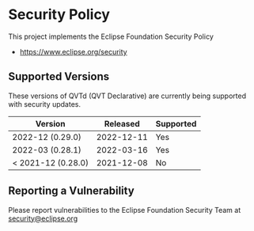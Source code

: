 # Security Policy

This project implements the Eclipse Foundation Security Policy

* https://www.eclipse.org/security

## Supported Versions

These versions of QVTd (QVT Declarative) are currently being supported with
security updates.

| Version            | Released   | Supported | 
| ------------------ | ---------- | --------- | 
| 2022-12 (0.29.0)   | 2022-12-11 | Yes       | 
| 2022-03 (0.28.1)   | 2022-03-16 | Yes       | 
| < 2021-12 (0.28.0) | 2021-12-08 | No        | 

## Reporting a Vulnerability

Please report vulnerabilities to the Eclipse Foundation Security Team at
security@eclipse.org

